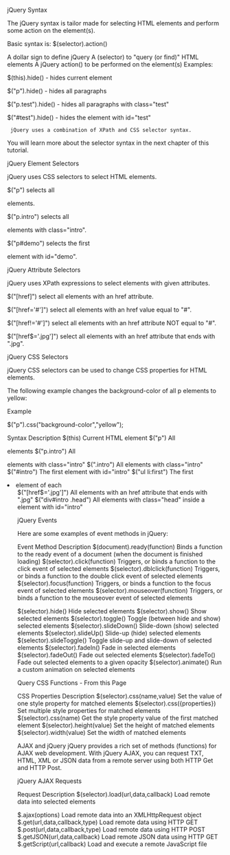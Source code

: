 jQuery Syntax

The jQuery syntax is tailor made for selecting HTML elements and perform some action on the element(s).

Basic syntax is: $(selector).action()

A dollar sign to define jQuery
A (selector) to "query (or find)" HTML elements
A jQuery action() to be performed on the element(s)
Examples:

$(this).hide() - hides current element

$("p").hide() - hides all paragraphs

$("p.test").hide() - hides all paragraphs with class="test"

$("#test").hide() - hides the element with id="test"

	 jQuery uses a combination of XPath and CSS selector syntax.
You will learn more about the selector syntax in the next chapter of this tutorial.



jQuery Element Selectors

jQuery uses CSS selectors to select HTML elements.

$("p") selects all <p> elements.

$("p.intro") selects all <p> elements with class="intro".

$("p#demo") selects the first <p> element with id="demo".

jQuery Attribute Selectors

jQuery uses XPath expressions to select elements with given attributes.

$("[href]") select all elements with an href attribute.

$("[href='#']") select all elements with an href value equal to "#".

$("[href!='#']") select all elements with an href attribute NOT equal to "#".

$("[href$='.jpg']") select all elements with an href attribute that ends with ".jpg".

jQuery CSS Selectors

jQuery CSS selectors can be used to change CSS properties for HTML elements.

The following example changes the background-color of all p elements to yellow:

Example

$("p").css("background-color","yellow");










Syntax	Description
$(this)	Current HTML element
$("p")	All <p> elements
$("p.intro")	All <p> elements with class="intro"
$(".intro")	All elements with class="intro"
$("#intro")	The first element with id="intro"
$("ul li:first")	The first <li> element of each <ul>
$("[href$='.jpg']")	All elements with an href attribute that ends with ".jpg"
$("div#intro .head")	All elements with class="head" inside a <div> element with id="intro"






jQuery Events

Here are some examples of event methods in jQuery: 

Event Method	Description
$(document).ready(function)  	Binds a function to the ready event of a document
(when the document is finished loading)
$(selector).click(function)	Triggers, or binds a function to the click event of selected elements
$(selector).dblclick(function)	Triggers, or binds a function to the double click event of selected elements
$(selector).focus(function)	Triggers, or binds a function to the focus event of selected elements
$(selector).mouseover(function)	Triggers, or binds a function to the mouseover event of selected elements





$(selector).hide()	Hide selected elements
$(selector).show()	Show selected elements
$(selector).toggle()	Toggle (between hide and show) selected elements
$(selector).slideDown()	Slide-down (show) selected elements
$(selector).slideUp()	Slide-up (hide) selected elements
$(selector).slideToggle()	Toggle slide-up and slide-down of selected elements
$(selector).fadeIn()	Fade in selected elements
$(selector).fadeOut()	Fade out selected elements
$(selector).fadeTo()	Fade out selected elements to a given opacity
$(selector).animate()	Run a custom animation on selected elements



Query CSS Functions - From this Page

CSS Properties	Description
$(selector).css(name,value)	Set the value of one style property for matched elements
$(selector).css({properties})	Set multiple style properties for matched elements
$(selector).css(name)	Get the style property value of the first matched element
$(selector).height(value)	Set the height of matched elements
$(selector).width(value)	Set the width of matched elements


AJAX and jQuery
jQuery provides a rich set of methods (functions) for AJAX web development.
With jQuery AJAX, you can request TXT, HTML, XML or JSON data from a remote server using both HTTP Get and HTTP Post.



jQuery AJAX Requests

Request	Description
$(selector).load(url,data,callback)	Load remote data into selected elements
 	 
$.ajax(options)	Load remote data into an XMLHttpRequest object
$.get(url,data,callback,type)	Load remote data using HTTP GET
$.post(url,data,callback,type)	Load remote data using HTTP POST
$.getJSON(url,data,callback)	Load remote JSON data using HTTP GET
$.getScript(url,callback)	Load and execute a remote JavaScript file
